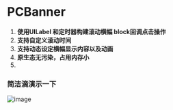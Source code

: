 # PCBanner
1.  **使用UILabel 和定时器构建滚动横幅 block回调点击操作**
2.  **支持自定义滚动时间**
3.  **支持动态设定横幅显示内容以及动画**
4.  **原生态无污染，占用内存小**
5.

### 简洁滴演示一下
![image](http://g.recordit.co/Qgwdp0fRx8.gif)
